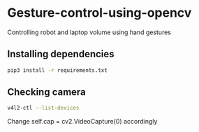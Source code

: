 # Gesture-control-using-opencv
Controlling robot and laptop volume using hand gestures

## Installing dependencies

```bash
pip3 install -r requirements.txt
```

## Checking camera

```bash
v4l2-ctl --list-devices
```
Change self.cap = cv2.VideoCapture(0) accordingly

